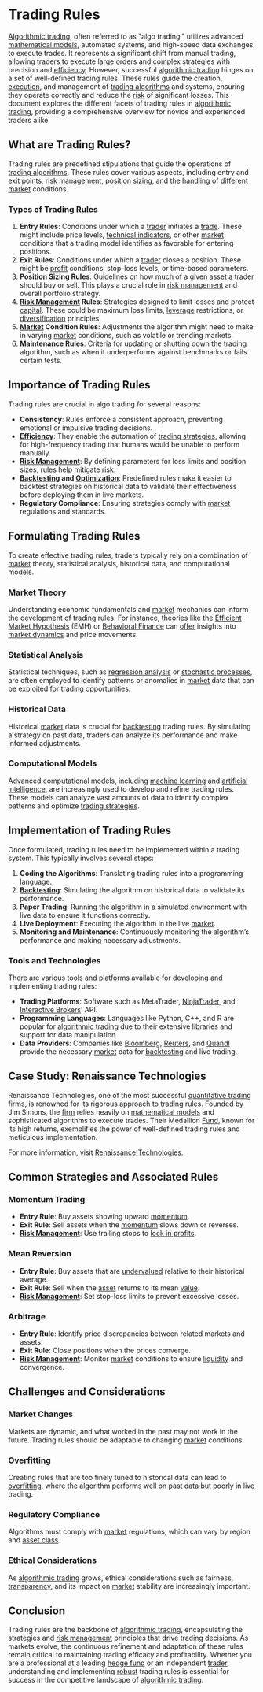 # Trading Rules

[Algorithmic trading](../a/algorithmic_trading.md), often referred to as "algo trading," utilizes advanced [mathematical models](../m/mathematical_models_in_trading.md), automated systems, and high-speed data exchanges to execute trades. It represents a significant shift from manual trading, allowing traders to execute large orders and complex strategies with precision and [efficiency](../e/efficiency.md). However, successful [algorithmic trading](../a/algorithmic_trading.md) hinges on a set of well-defined trading rules. These rules guide the creation, [execution](../e/execution.md), and management of [trading algorithms](../t/trading_algorithms.md) and systems, ensuring they operate correctly and reduce the [risk](../r/risk.md) of significant losses. This document explores the different facets of trading rules in [algorithmic trading](../a/algorithmic_trading.md), providing a comprehensive overview for novice and experienced traders alike.

## What are Trading Rules?

Trading rules are predefined stipulations that guide the operations of [trading algorithms](../t/trading_algorithms.md). These rules cover various aspects, including entry and exit points, [risk management](../r/risk_management.md), [position sizing](../p/position_sizing.md), and the handling of different [market](../m/market.md) conditions. 

### Types of Trading Rules

1. **Entry Rules**: Conditions under which a [trader](../t/trader.md) initiates a [trade](../t/trade.md). These might include price levels, [technical indicators](../t/technical_indicators.md), or other [market](../m/market.md) conditions that a trading model identifies as favorable for entering positions.
2. **Exit Rules**: Conditions under which a [trader](../t/trader.md) closes a position. These might be [profit](../p/profit.md) conditions, stop-loss levels, or time-based parameters.
3. **[Position Sizing](../p/position_sizing.md) Rules**: Guidelines on how much of a given [asset](../a/asset.md) a [trader](../t/trader.md) should buy or sell. This plays a crucial role in [risk management](../r/risk_management.md) and overall portfolio strategy.
4. **[Risk Management](../r/risk_management.md) Rules**: Strategies designed to limit losses and protect [capital](../c/capital.md). These could be maximum loss limits, [leverage](../l/leverage.md) restrictions, or [diversification](../d/diversification.md) principles.
5. **[Market](../m/market.md) Condition Rules**: Adjustments the algorithm might need to make in varying [market](../m/market.md) conditions, such as volatile or trending markets.
6. **Maintenance Rules**: Criteria for updating or shutting down the trading algorithm, such as when it underperforms against benchmarks or fails certain tests.

## Importance of Trading Rules

Trading rules are crucial in algo trading for several reasons:
- **Consistency**: Rules enforce a consistent approach, preventing emotional or impulsive trading decisions.
- **[Efficiency](../e/efficiency.md)**: They enable the automation of [trading strategies](../t/trading_strategies.md), allowing for high-frequency trading that humans would be unable to perform manually.
- **[Risk Management](../r/risk_management.md)**: By defining parameters for loss limits and position sizes, rules help mitigate [risk](../r/risk.md).
- **[Backtesting](../b/backtesting.md) and [Optimization](../o/optimization.md)**: Predefined rules make it easier to backtest strategies on historical data to validate their effectiveness before deploying them in live markets.
- **Regulatory Compliance**: Ensuring strategies comply with [market](../m/market.md) regulations and standards.

## Formulating Trading Rules

To create effective trading rules, traders typically rely on a combination of [market](../m/market.md) theory, statistical analysis, historical data, and computational models.

### Market Theory

Understanding economic fundamentals and [market](../m/market.md) mechanics can inform the development of trading rules. For instance, theories like the [Efficient Market Hypothesis](../e/efficient_market_hypothesis.md) (EMH) or [Behavioral Finance](../b/behavioral_finance.md) can [offer](../o/offer.md) insights into [market dynamics](../m/market_dynamics.md) and price movements.

### Statistical Analysis

Statistical techniques, such as [regression analysis](../r/regression_analysis.md) or [stochastic processes](../s/stochastic_processes.md), are often employed to identify patterns or anomalies in [market](../m/market.md) data that can be exploited for trading opportunities.

### Historical Data

Historical [market](../m/market.md) data is crucial for [backtesting](../b/backtesting.md) trading rules. By simulating a strategy on past data, traders can analyze its performance and make informed adjustments.

### Computational Models

Advanced computational models, including [machine learning](../m/machine_learning.md) and [artificial intelligence](../a/artificial_intelligence_in_trading.md), are increasingly used to develop and refine trading rules. These models can analyze vast amounts of data to identify complex patterns and optimize [trading strategies](../t/trading_strategies.md).

## Implementation of Trading Rules

Once formulated, trading rules need to be implemented within a trading system. This typically involves several steps:

1. **Coding the Algorithms**: Translating trading rules into a programming language.
2. **[Backtesting](../b/backtesting.md)**: Simulating the algorithm on historical data to validate its performance.
3. **Paper Trading**: Running the algorithm in a simulated environment with live data to ensure it functions correctly.
4. **Live Deployment**: Executing the algorithm in the live [market](../m/market.md).
5. **Monitoring and Maintenance**: Continuously monitoring the algorithm’s performance and making necessary adjustments.

### Tools and Technologies

There are various tools and platforms available for developing and implementing trading rules:
- **Trading Platforms**: Software such as MetaTrader, [NinjaTrader](../n/ninjatrader.md), and [Interactive Brokers](../i/interactive_brokers.md)’ API.
- **Programming Languages**: Languages like Python, C++, and R are popular for [algorithmic trading](../a/algorithmic_trading.md) due to their extensive libraries and support for data manipulation.
- **Data Providers**: Companies like [Bloomberg](../b/bloomberg.md), [Reuters](../r/reuters.md), and [Quandl](../q/quandl.md) provide the necessary [market](../m/market.md) data for [backtesting](../b/backtesting.md) and live trading.

## Case Study: Renaissance Technologies

Renaissance Technologies, one of the most successful [quantitative trading](../q/quantitative_trading.md) firms, is renowned for its rigorous approach to trading rules. Founded by Jim Simons, the [firm](../f/firm.md) relies heavily on [mathematical models](../m/mathematical_models_in_trading.md) and sophisticated algorithms to execute trades. Their Medallion [Fund](../f/fund.md), known for its high returns, exemplifies the power of well-defined trading rules and meticulous implementation.

For more information, visit [Renaissance Technologies](https://www.rentec.com/).

## Common Strategies and Associated Rules

### Momentum Trading

- **Entry Rule**: Buy assets showing upward [momentum](../m/momentum.md).
- **Exit Rule**: Sell assets when the [momentum](../m/momentum.md) slows down or reverses.
- **[Risk Management](../r/risk_management.md)**: Use trailing stops to [lock in profits](../l/lock_in_profits.md).

### Mean Reversion

- **Entry Rule**: Buy assets that are [undervalued](../u/undervalued.md) relative to their historical average.
- **Exit Rule**: Sell when the [asset](../a/asset.md) returns to its mean [value](../v/value.md).
- **[Risk Management](../r/risk_management.md)**: Set stop-loss limits to prevent excessive losses.

### Arbitrage

- **Entry Rule**: Identify price discrepancies between related markets and assets.
- **Exit Rule**: Close positions when the prices converge.
- **[Risk Management](../r/risk_management.md)**: Monitor [market](../m/market.md) conditions to ensure [liquidity](../l/liquidity.md) and convergence.

## Challenges and Considerations

### Market Changes

Markets are dynamic, and what worked in the past may not work in the future. Trading rules should be adaptable to changing [market](../m/market.md) conditions.

### Overfitting

Creating rules that are too finely tuned to historical data can lead to [overfitting](../o/overfitting.md), where the algorithm performs well on past data but poorly in live trading.

### Regulatory Compliance

Algorithms must comply with [market](../m/market.md) regulations, which can vary by region and [asset class](../a/asset_class.md).

### Ethical Considerations

As [algorithmic trading](../a/algorithmic_trading.md) grows, ethical considerations such as fairness, [transparency](../t/transparency.md), and its impact on [market](../m/market.md) stability are increasingly important.

## Conclusion

Trading rules are the backbone of [algorithmic trading](../a/algorithmic_trading.md), encapsulating the strategies and [risk management](../r/risk_management.md) principles that drive trading decisions. As markets evolve, the continuous refinement and adaptation of these rules remain critical to maintaining trading efficacy and profitability. Whether you are a professional at a leading [hedge fund](../h/hedge_fund.md) or an independent [trader](../t/trader.md), understanding and implementing [robust](../r/robust.md) trading rules is essential for success in the competitive landscape of [algorithmic trading](../a/algorithmic_trading.md).
